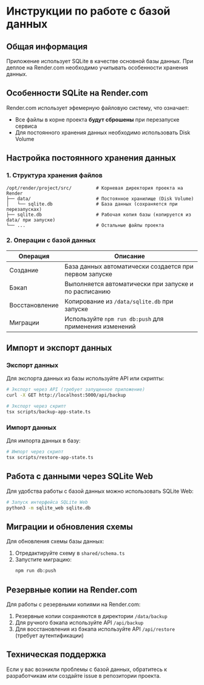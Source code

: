 # Инструкции по работе с базой данных

## Общая информация

Приложение использует SQLite в качестве основной базы данных. При деплое на Render.com необходимо учитывать особенности хранения данных.

## Особенности SQLite на Render.com

Render.com использует эфемерную файловую систему, что означает:
- Все файлы в корне проекта **будут сброшены** при перезапуске сервиса
- Для постоянного хранения данных необходимо использовать Disk Volume

## Настройка постоянного хранения данных

### 1. Структура хранения файлов

```
/opt/render/project/src/         # Корневая директория проекта на Render
├── data/                        # Постоянное хранилище (Disk Volume)
│   └── sqlite.db                # База данных (сохраняется при перезапусках)
├── sqlite.db                    # Рабочая копия базы (копируется из data/ при запуске)
└── ...                          # Остальные файлы проекта
```

### 2. Операции с базой данных

| Операция | Описание |
|----------|----------|
| Создание | База данных автоматически создается при первом запуске |
| Бэкап | Выполняется автоматически при запуске и по расписанию |
| Восстановление | Копирование из `/data/sqlite.db` при запуске |
| Миграции | Используйте `npm run db:push` для применения изменений |

## Импорт и экспорт данных

### Экспорт данных

Для экспорта данных из базы используйте API или скрипты:

```bash
# Экспорт через API (требует запущенное приложение)
curl -X GET http://localhost:5000/api/backup

# Экспорт через скрипт
tsx scripts/backup-app-state.ts
```

### Импорт данных

Для импорта данных в базу:

```bash
# Импорт через скрипт
tsx scripts/restore-app-state.ts
```

## Работа с данными через SQLite Web

Для удобства работы с базой данных можно использовать SQLite Web:

```bash
# Запуск интерфейса SQLite Web
python3 -m sqlite_web sqlite.db
```

## Миграции и обновления схемы

Для обновления схемы базы данных:

1. Отредактируйте схему в `shared/schema.ts`
2. Запустите миграцию:
   ```bash
   npm run db:push
   ```

## Резервные копии на Render.com

Для работы с резервными копиями на Render.com:

1. Резервные копии сохраняются в директории `/data/backup`
2. Для ручного бэкапа используйте API `/api/backup`
3. Для восстановления из бэкапа используйте API `/api/restore` (требует аутентификации)

## Техническая поддержка

Если у вас возникли проблемы с базой данных, обратитесь к разработчикам или создайте issue в репозитории проекта.